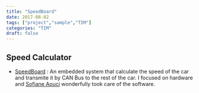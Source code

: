 ```yaml
---
title: "SpeedBoard"
date: 2017-08-02
tags: ["project","sample","TIM"]
categories: "TIM"
draft: false
---
```



Speed Calculator
----------------

- [SpeedBoard](https://easyeda.com/JacquetPED/Speed-Controller) : An embedded system that calculate the speed of the car and transmite it by CAN Bus to the rest of the car. I focused on hardware and [Sofiane Aouci](https://www.linkedin.com/in/sofiane-aouci/) wonderfully took care of the software.
